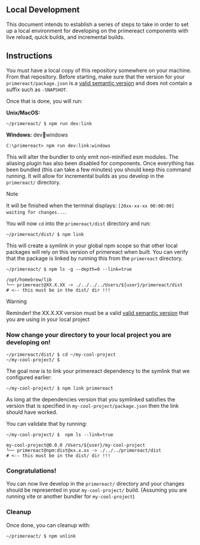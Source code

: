 ## Local Development

This document intends to establish a series of steps to take in order to set up a local environment for developing on the primereact components with live reload, quick builds, and incremental builds.

## Instructions

You must have a local copy of this repository somewhere on your machine. From that repository. Before starting, make sure that the version for your `primereact/package.json` is a [valid semantic version](https://docs.npmjs.com/about-semantic-versioning) and does not contain a suffix such as `-SNAPSHOT`.

Once that is done, you will run:

**Unix/MacOS:**

```shell
~/primereact/ $ npm run dev:link
```

**Windows:**
dev:link:windows

```shell
C:\primereact> npm run dev:link:windows
```

This will alter the bundler to only emit non-minified esm modules. The aliasing plugin has also been disabled for components. Once everything has been bundled (this can take a few minutes) you should keep this command running. It will allow for incremental builds as you develop in the `primereact/` directory.

> [!NOTE]
> It will be finished when the terminal displays: `[20xx-xx-xx 00:00:00] waiting for changes...`.

You will now `cd` into the `primereact/dist` directory and run:

```shell
~/primereact/dist/ $ npm link
```

This will create a symlink in your global npm scope so that other local packages will rely on this version of primereact when built. You can verify that the package is linked by running this from the `primereact` directory.

```shell
~/primereact/ $ npm ls -g --depth=0 --link=true

/opt/homebrew/lib
└── primereact@XX.X.XX -> ./../../../Users/${user}/primereact/dist     # <-- this must be in the dist/ dir !!!
```

> [!WARNING]
> Reminder! the XX.X.XX version must be a valid [valid semantic version](https://docs.npmjs.com/about-semantic-versioning) that you are using in your local project

### Now change your directory to your local project you are developing on!

```shell
~/primereact/dist/ $ cd ~/my-cool-project
~/my-cool-project/ $
```

The goal now is to link your primereact dependency to the symlink that we configured earlier:

```shell
~/my-cool-project/ $ npm link primereact
```

As long at the dependencies version that you symlinked satisfies the version that is specified in `my-cool-project/package.json` then the link should have worked.

You can validate that by running:

```shell
~/my-cool-project/ $  npm ls --link=true

my-cool-project@0.0.0 /Users/${user}/my-cool-project
└── primereact@npm:dist@xx.x.xx -> ./../../primereact/dist             # <-- this must be in the dist/ dir !!!
```

### Congratulations!

You can now live develop in the `primereact/` directory and your changes should be represented in your `my-cool-project/` build. (Assuming you are running vite or another bundler for `my-cool-project`)

### Cleanup

Once done, you can cleanup with:

```shell
~/primereact/ $ npm unlink
```
